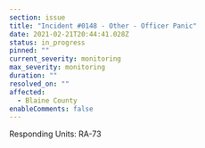 ```yaml
---
section: issue
title: "Incident #0148 - Other - Officer Panic"
date: 2021-02-21T20:44:41.028Z
status: in_progress
pinned: ""
current_severity: monitoring
max_severity: monitoring
duration: ""
resolved_on: ""
affected:
  - Blaine County
enableComments: false
---
```

Responding Units: RA-73
